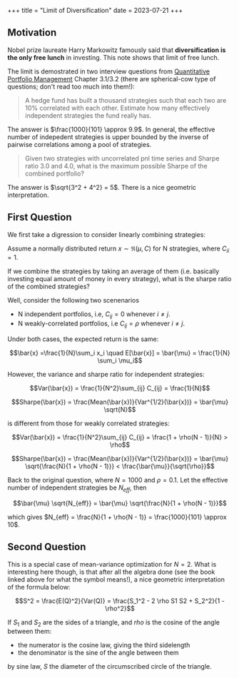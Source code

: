 +++
  title = "Limit of Diversification"
  date = 2023-07-21
+++

## Motivation

Nobel prize laureate Harry Markowitz famously said that **diversification is the only free lunch** in investing. This note shows that limit of free lunch.

The limit is demostrated in two interview questions from [Quantitative Portfolio Management](TODO) Chapter 3.1/3.2 (there are spherical-cow type of questions; don't read too much into them!):

> A hedge fund has built a thousand strategies such that each two are 10% correlated with each other. Estimate how many effectively independent strategies the fund really has.

The answer is $\frac{1000}{101} \approx 9.9$. In general, the effective number of indepedent strategies is upper bounded by the inverse of pairwise correlations among a pool of strategies.

> Given two strategies with uncorrelated pnl time series and Sharpe ratio 3.0 and 4.0, what is the maximum possible Sharpe of the combined portfolio?

The answer is $\sqrt{3^2 + 4^2} = 5$. There is a nice geometric interpretation.

## First Question

We first take a digression to consider linearly combining strategies:

Assume a normally distributed return $x \sim \mathfrak{N}(\mu, C)$ for N strategies, where $C_{ii} = 1$.

If we combine the strategies by taking an average of them (i.e. basically investing equal amount of money in every strategy), what is the sharpe ratio of the combined strategies?

Well, consider the following two scenenarios

- N independent portfolios, i.e, $C_{ij} = 0$ whenever $i \neq j$.
- N weakly-correlated portfolios, i.e $C_{ij} = \rho$ whenever $i \neq j$.

Under both cases, the expected return is the same:

$$\bar{x} =\frac{1}{N}\sum_i x_i \quad E[\bar{x}] = \bar{\mu} = \frac{1}{N} \sum_i \mu_i$$

However, the variance and sharpe ratio for independent strategies:

$$Var(\bar{x}) = \frac{1}{N^2}\sum_{ij} C_{ij} = \frac{1}{N}$$

$$Sharpe(\bar{x}) = \frac{Mean(\bar{x})}{Var^{1/2}(\bar{x})} = \bar{\mu} \sqrt{N}$$

is different from those for weakly correlated strategies:

$$Var(\bar{x}) = \frac{1}{N^2}\sum_{ij} C_{ij} = \frac{1 + \rho(N - 1)}{N} > \rho$$

$$Sharpe(\bar{x}) = \frac{Mean(\bar{x})}{Var^{1/2}(\bar{x})} = \bar{\mu} \sqrt{\frac{N}{1 + \rho(N - 1)}} < \frac{\bar{\mu}}{\sqrt{\rho}}$$

Back to the original question, where $N = 1000$ and $\rho = 0.1$. Let the effective number of independent strategies be $N_{eff}$, then

$$\bar{\mu} \sqrt{N_{eff}} = \bar{\mu} \sqrt{\frac{N}{1 + \rho(N - 1)}}$$

which gives $N_{eff} = \frac{N}{1 + \rho(N - 1)} = \frac{1000}{101} \approx 10$.

## Second Question

This is a special case of mean-variance optimization for $N = 2$. What is interesting here though, is that after all the algebra done (see the book linked above for what the symbol means!), a nice geometric interpretation of the formula below:

$$S^2 = \frac{E(Q)^2}{Var(Q)} = \frac{S_1^2 - 2 \rho S1 S2 + S_2^2}{1 - \rho^2}$$

If $S_1$ and $S_2$ are the sides of a triangle, and $rho$ is the cosine of the angle between them:

- the numerator is the cosine law, giving the third sidelength
- the denominator is the sine of the angle between them

by sine law, $S$ the diameter of the circumscribed circle of the triangle.

